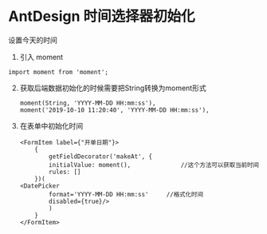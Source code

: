 # AntDesign 时间选择器初始化

设置今天的时间 

1.  引入 moment

   ```
   import moment from 'moment';
   ```

2. 获取后端数据初始化的时候需要把String转换为moment形式

   ```
   moment(String, 'YYYY-MM-DD HH:mm:ss'),
   moment('2019-10-10 11:20:40', 'YYYY-MM-DD HH:mm:ss'),
   ```

3. 在表单中初始化时间

   ```
   <FormItem label={"开单日期"}>
       {
           getFieldDecorator('makeAt', {
           initialValue: moment(),  			//这个方法可以获取当前时间
           rules: []
       })(
   <DatePicker
           format='YYYY-MM-DD HH:mm:ss'		//格式化时间
           disabled={true}/>
           )
       }
   </FormItem>
   ```

   